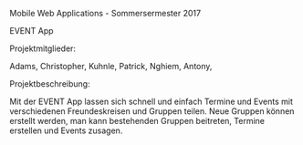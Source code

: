Mobile Web Applications - Sommersermester 2017

EVENT App


Projektmitglieder:

Adams, Christopher,
Kuhnle, Patrick,
Nghiem, Antony,


Projektbeschreibung:

Mit der EVENT App lassen sich schnell und einfach Termine und Events mit verschiedenen
Freundeskreisen und Gruppen teilen. Neue Gruppen können erstellt werden, man kann bestehenden Gruppen beitreten, Termine erstellen und  Events zusagen.
